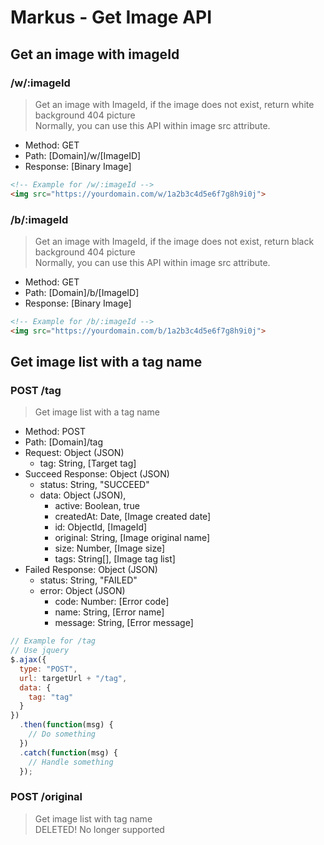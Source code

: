 # Markus - Get Image API

## Get an image with imageId

### /w/:imageId

> Get an image with ImageId, if the image does not exist, return white background 404 picture  
> Normally, you can use this API within image src attribute.

- Method: GET
- Path: [Domain]/w/[ImageID]
- Response: [Binary Image]

```html
<!-- Example for /w/:imageId -->
<img src="https://yourdomain.com/w/1a2b3c4d5e6f7g8h9i0j">
```

### /b/:imageId

> Get an image with ImageId, if the image does not exist, return black background 404 picture  
> Normally, you can use this API within image src attribute.

- Method: GET
- Path: [Domain]/b/[ImageID]
- Response: [Binary Image]

```html
<!-- Example for /b/:imageId -->
<img src="https://yourdomain.com/b/1a2b3c4d5e6f7g8h9i0j">
```

## Get image list with a tag name

### POST /tag

> Get image list with a tag name

- Method: POST
- Path: [Domain]/tag
- Request: Object (JSON)
  - tag: String, [Target tag]
- Succeed Response: Object (JSON)
  - status: String, "SUCCEED"
  - data: Object (JSON),
    - active: Boolean, true
    - createdAt: Date, [Image created date]
    - id: ObjectId, [ImageId]
    - original: String, [Image original name]
    - size: Number, [Image size]
    - tags: String\[], [Image tag list]
- Failed Response: Object (JSON)
  - status: String, "FAILED"
  - error: Object (JSON)
    - code: Number: [Error code]
    - name: String, [Error name]
    - message: String, [Error message]

```javascript
// Example for /tag
// Use jquery
$.ajax({
  type: "POST",
  url: targetUrl + "/tag",
  data: {
    tag: "tag"
  }
})
  .then(function(msg) {
    // Do something
  })
  .catch(function(msg) {
    // Handle something
  });
```

### POST /original

> Get image list with tag name  
> DELETED! No longer supported
